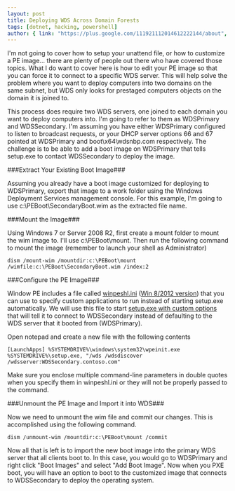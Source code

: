 ```yaml
---
layout: post
title: Deploying WDS Across Domain Forests
tags: [dotnet, hacking, powershell]
author: { link: "https://plus.google.com/111921112014612222144/about", name: Chris Duck }
---
```

I'm not going to cover how to setup your unattend file, or how to customize a PE image... there are plenty of people out there who have covered those topics.  What I do want to cover here is how to edit your PE image so that you can force it to connect to a specific WDS server.  This will help solve the problem where you want to deploy computers into two domains on the same subnet, but WDS only looks for prestaged computers objects on the domain it is joined to.

This process does require two WDS servers, one joined to each domain you want to deploy computers into.  I'm going to refer to them as WDSPrimary and WDSSecondary.  I'm assuming you have either WDSPrimary configured to listen to broadcast requests, or your DHCP server options 66 and 67 pointed at WDSPrimary and boot\x64\wdsnbp.com respectively.  The challenge is to be able to add a boot image on WDSPrimary that tells setup.exe to contact WDSSecondary to deploy the image.

###Extract Your Existing Boot Image###

Assuming you already have a boot image customized for deploying to WDSPrimary, export that image to a work folder using the Windows Deployment Services management console.  For this example, I'm going to use c:\PEBoot\SecondaryBoot.wim as the extracted file name.

###Mount the Image###

Using Windows 7 or Server 2008 R2, first create a mount folder to mount the wim image to.  I'll use c:\PEBoot\mount.  Then run the following command to mount the image (remember to launch your shell as Administrator)

``dism /mount-wim /mountdir:c:\PEBoot\mount /wimfile:c:\PEBoot\SecondaryBoot.wim /index:2``

###Configure the PE Image###

Window PE includes a file called [winpeshl.ini][winpeshl] ([Win 8/2012 version][winpeshl2008]) that you can use to specify custom applications to run instead of starting setup.exe automatically.  We will use this file to start [setup.exe with custom options][setupexe] that will tell it to connect to WDSSecondary instead of defaulting to the WDS server that it booted from (WDSPrimary).

Open notepad and create a new file with the following contents

``
[LaunchApps]
%SYSTEMDRIVE%\windows\system32\wpeinit.exe
%SYSTEMDRIVE%\setup.exe, "/wds /wdsdiscover /wdsserver:WDSSecondary.contoso.com"
``

Make sure you enclose multiple command-line parameters in double quotes when you specify them in winpeshl.ini or they will not be properly passed to the command.

###Unmount the PE Image and Import it into WDS###

Now we need to unmount the wim file and commit our changes.  This is accomplished using the following command.

``dism /unmount-wim /mountdir:c:\PEBoot\mount /commit``

Now all that is left is to import the new boot image into the primary WDS server that all clients boot to.  In this case, you would go to WDSPrimary and right click "Boot Images" and select "Add Boot Image".  Now when you PXE boot, you will have an option to boot to the customized image that connects to WDSSecondary to deploy the operating system.

[winpeshl]: http://technet.microsoft.com/en-us/library/dd744560(WS.10).aspx
[winpeshl2008]: http://technet.microsoft.com/en-us/library/hh825046.aspx
[setupexe]: http://technet.microsoft.com/en-us/library/dd799264(WS.10).aspx